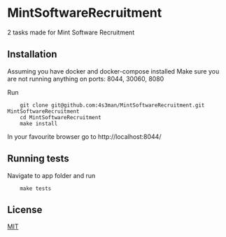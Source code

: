 # MintSoftwareRecruitment 
2 tasks made for Mint Software Recruitment 

## Installation
Assuming you have docker and docker-compose installed
Make sure you are not running anything on ports: 8044, 30060, 8080

Run
```
    git clone git@github.com:4s3man/MintSoftwareRecruitment.git MintSoftwareRecruitment
    cd MintSoftwareRecruitment
    make install    
```
In your favourite browser go to http://localhost:8044/

## Running tests
Navigate to app folder and run
```
    make tests
```

## License
[MIT](https://choosealicense.com/licenses/mit/)